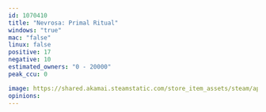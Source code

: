 ```yaml
---
id: 1070410
title: "Nevrosa: Primal Ritual"
windows: "true"
mac: "false"
linux: false
positive: 17
negative: 10
estimated_owners: "0 - 20000"
peak_ccu: 0

image: https://shared.akamai.steamstatic.com/store_item_assets/steam/apps/1070410/header.jpg?t=1628880628
opinions:
---
```

